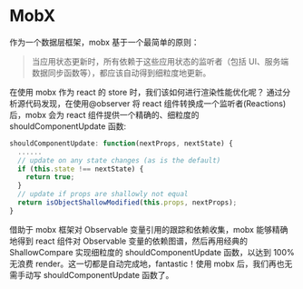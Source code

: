 # MobX

作为一个数据层框架，mobx 基于一个最简单的原则：

> 当应用状态更新时，所有依赖于这些应用状态的监听者（包括 UI、服务端数据同步函数等），都应该自动得到细粒度地更新。

在使用 mobx 作为 react 的 store 时，我们该如何进行渲染性能优化呢？
通过分析源代码发现，在使用@observer 将 react 组件转换成一个监听者(Reactions)后，mobx 会为 react 组件提供一个精确的、细粒度的 shouldComponentUpdate 函数:

```js
shouldComponentUpdate: function(nextProps, nextState) {
  ......
  // update on any state changes (as is the default)
  if (this.state !== nextState) {
    return true;
  }
  // update if props are shallowly not equal
  return isObjectShallowModified(this.props, nextProps);
}
```


借助于 mobx 框架对 Observable 变量引用的跟踪和依赖收集，mobx 能够精确地得到 react 组件对 Observable 变量的依赖图谱，然后再用经典的 ShallowCompare 实现细粒度的 shouldComponentUpdate 函数，以达到 100%无浪费 render。这一切都是自动完成地，fantastic！使用 mobx 后，我们再也无需手动写 shouldComponentUpdate 函数了。